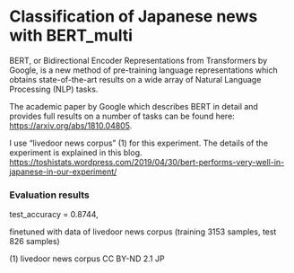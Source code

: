 # Classification of Japanese news with BERT_multi


BERT, or Bidirectional Encoder Representations from Transformers by Google, is a new method of pre-training language representations which obtains state-of-the-art results on a wide array of Natural Language Processing (NLP) tasks.

The academic paper by Google which describes BERT in detail and provides full results on a number of tasks can be found here: https://arxiv.org/abs/1810.04805.


I use “livedoor news corpus” (1) for this experiment.  The details of the experiment is explained in this blog.
https://toshistats.wordpress.com/2019/04/30/bert-performs-very-well-in-japanese-in-our-experiment/




### Evaluation results

test_accuracy = 0.8744,

finetuned with data of livedoor news corpus (training 3153 samples, test 826 samples)







(1) livedoor news corpus CC BY-ND 2.1 JP

